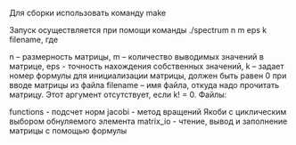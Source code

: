 Для сборки использовать команду make

Запуск осуществляется при помощи команды ./spectrum n m eps k filename, где

n – размерность матрицы,
m – количество выводимых значений в матрице,
eps - точность нахождения собственных значений,
k – задает номер формулы для инициализации матрицы, должен быть равен 0 при вводе матрицы из файла
filename – имя файла, откуда надо прочитать матрицу. Этот аргумент отсутствует, если k! = 0.
Файлы:

functions - подсчет норм
jacobi -  метод вращений Якоби с циклическим выбором обнуляемого элемента
matrix_io - чтение, вывод и заполнение матрицы с помощью формулы
